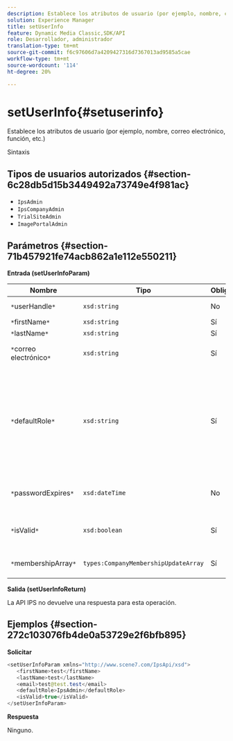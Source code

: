 ```yaml
---
description: Establece los atributos de usuario (por ejemplo, nombre, correo electrónico, función, etc.)
solution: Experience Manager
title: setUserInfo
feature: Dynamic Media Classic,SDK/API
role: Desarrollador, administrador
translation-type: tm+mt
source-git-commit: f6c97606d7a4209427316d7367013ad9585a5cae
workflow-type: tm+mt
source-wordcount: '114'
ht-degree: 20%

---
```



# setUserInfo{#setuserinfo}

Establece los atributos de usuario (por ejemplo, nombre, correo electrónico, función, etc.)

Sintaxis

## Tipos de usuarios autorizados {#section-6c28db5d15b3449492a73749e4f981ac}

* `IpsAdmin`
* `IpsCompanyAdmin`
* `TrialSiteAdmin`
* `ImagePortalAdmin`

## Parámetros {#section-71b457921fe74acb862a1e112e550211}

**Entrada (setUserInfoParam)**

| Nombre | Tipo | Obligatorio | Descripción |
|---|---|---|---|
| `*`userHandle`*` | `xsd:string` | No | Control de usuario. |
| `*`firstName`*` | `xsd:string` | Sí | Nombre. |
| `*`lastName`*` | `xsd:string` | Sí | Apellido. |
| `*`correo electrónico`*` | `xsd:string` | Sí | Correo electrónico del usuario. |
| `*`defaultRole`*` | `xsd:string` | Sí | Establece la función de un usuario en cada empresa a la que pertenece. No obstante, tenga en cuenta que la función `IpsAdmin` anula otras configuraciones por empresa. |
| `*`passwordExpires`*` | `xsd:dateTime` | No | Establezca la fecha de caducidad de la contraseña. |
| `*`isValid`*` | `xsd:boolean` | Sí | Determina si el usuario es un usuario IPS válido. |
| `*`membershipArray`*` | `types:CompanyMembershipUpdateArray` | Sí | Matriz de controladores de empresa. |

**Salida (setUserInfoReturn)**

La API IPS no devuelve una respuesta para esta operación.

## Ejemplos {#section-272c103076fb4de0a53729e2f6bfb895}

**Solicitar**

```java
<setUserInfoParam xmlns="http://www.scene7.com/IpsApi/xsd">
   <firstName>test</firstName>
   <lastName>test</lastName>
   <email>test@test.test</email>
   <defaultRole>IpsAdmin</defaultRole>
   <isValid>true</isValid>
</setUserInfoParam>
```

**Respuesta**

Ninguno.
